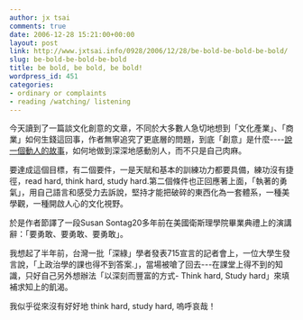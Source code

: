 ```yaml
---
author: jx tsai
comments: true
date: 2006-12-28 15:21:00+00:00
layout: post
link: http://www.jxtsai.info/0928/2006/12/28/be-bold-be-bold-be-bold/
slug: be-bold-be-bold-be-bold
title: be bold, be bold, be bold!
wordpress_id: 451
categories:
- ordinary or complaints
- reading /watching/ listening
---
```


今天讀到了一篇談文化創意的文章，不同於大多數人急切地想到「文化產業」、「商業」如何生錢這回事，作者無寧追究了更底層的問題，到底「創意」是什麼----[說一個動人的故事](http://blog.roodo.com/sabinasun/archives/2634877.html)，如何地做到深深地感動別人，而不只是自己肉麻。  
  
要達成這個目標，有二個要件，一是天賦和基本的訓練功力都要具備，練功沒有捷徑，read hard, think hard, study hard.第二個條件也正回應著上面，「執著的勇氣」，用自己語言和感受力去訴說，堅持才能把破碎的東西化為一套體系，一種美學觀，一種開啟人心的文化視野。  
  
於是作者節譯了一段Susan Sontag20多年前在美國衛斯理學院畢業典禮上的演講辭：「要勇敢、要勇敢、要勇敢」。  
  
我想起了半年前，台灣一批「深綠」學者發表715宣言的記者會上，一位大學生發言說，「上政治學的課也得不到答案.」，當場被嗆了回去---在課堂上得不到的知識，只好自己另外想辦法「以深刻而豐富的方式- Think hard, Study hard」來填補求知上的飢渴。  
  
我似乎從來沒有好好地 think hard, study hard, 嗚呼哀哉！  

